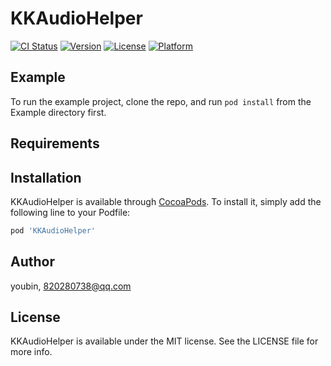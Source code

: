 # KKAudioHelper

[![CI Status](https://img.shields.io/travis/youbin/KKAudioHelper.svg?style=flat)](https://travis-ci.org/youbin/KKAudioHelper)
[![Version](https://img.shields.io/cocoapods/v/KKAudioHelper.svg?style=flat)](https://cocoapods.org/pods/KKAudioHelper)
[![License](https://img.shields.io/cocoapods/l/KKAudioHelper.svg?style=flat)](https://cocoapods.org/pods/KKAudioHelper)
[![Platform](https://img.shields.io/cocoapods/p/KKAudioHelper.svg?style=flat)](https://cocoapods.org/pods/KKAudioHelper)

## Example

To run the example project, clone the repo, and run `pod install` from the Example directory first.

## Requirements

## Installation

KKAudioHelper is available through [CocoaPods](https://cocoapods.org). To install
it, simply add the following line to your Podfile:

```ruby
pod 'KKAudioHelper'
```

## Author

youbin, 820280738@qq.com

## License

KKAudioHelper is available under the MIT license. See the LICENSE file for more info.
